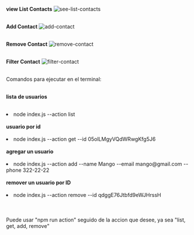 <b>view List Contacts</b>
<img src="https://i.postimg.cc/g0fj77Mj/see-list-contacts.png" alt="see-list-contacts"/><br/><br/>

<b>Add Contact</b>
<img src="https://i.postimg.cc/25q32Y7g/add-contact.png" alt="add-contact"/><br/><br/>

<b>Remove Contact</b>
<img src="https://i.postimg.cc/wvLMYkPV/remove-contact.png" alt="remove-contact"/><br/><br/>

<b>Filter Contact</b>
<img src="https://i.postimg.cc/wj47XMLh/filter-contact.png" alt="filter-contact"/><br/><br/>


Comandos para ejecutar en el terminal:<br/><br/>
<b>
  
lista de usuarios<br/><br/>
</b>
<li>node index.js --action list<br/><br/></li>
<b>
usuario por id<br/><br/>
</b>
<li>node index.js --action get --id 05olLMgyVQdWRwgKfg5J6<br/><br/></li>
<b>
agregar un usuario<br/><br/>
</b>
<li>node index.js --action add --name Mango --email mango@gmail.com --phone 322-22-22<br/><br/></li>
<b>
remover un usuario por ID<br/><br/>
</b>
<li>node index.js --action remove --id qdggE76Jtbfd9eWJHrssH<br/><br/></li>
<br/><br/>
Puede usar "npm run action" seguido de la accion que desee, ya sea "list, get, add, remove"
